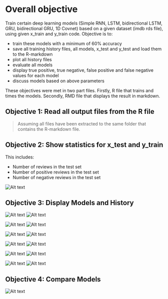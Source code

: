 # Overall objective

Train certain deep learning models (Simple RNN, LSTM, bidirectional LSTM, GRU, bidirectional GRU, 1D Covnet) based on a given dataset (imdb rds file), using given x_train and y_train code. Objective is to:

  - train these models with a minimum of 60% accuracy
  - save all training history files, all models, x_test and y_test and load them to the R-markdown
  - plot all history files
  - evaluate all models
  - display true positive, true negative, false positive and false negative values for each model
  - discuss models based on above parameters

These objectives were met in two part files. Firstly, R file that trains and times the models. Secondly, RMD file that displays the result in markdown.


## Objective 1: Read all output files from the R file
> Assuming all files have been extracted to the same folder that contains the R-markdown file.


## Objective 2: Show statistics for x_test and y_train

This includes:

  - Number of reviews in the test set
  - Number of positive reviews in the test set
  - Number of negative reviews in the test set
 
![Alt text](/artifacts/0.png)

## Objective 3: Display Models and History
![Alt text](/artifacts/1.png)
![Alt text](/artifacts/1a.png)

![Alt text](/artifacts/2.png)
![Alt text](/artifacts/2a.png)

![Alt text](/artifacts/3.png)
![Alt text](/artifacts/3a.png)

![Alt text](/artifacts/4.png)
![Alt text](/artifacts/4a.png)

![Alt text](/artifacts/5.png)
![Alt text](/artifacts/5a.png)

![Alt text](/artifacts/6.png)
![Alt text](/artifacts/6a.png)

## Objective 4: Compare Models
![Alt text](/artifacts/7.png)

